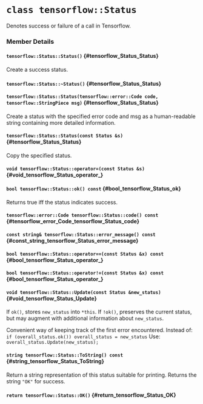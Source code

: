 # `class tensorflow::Status`

Denotes success or failure of a call in Tensorflow.



### Member Details

#### `tensorflow::Status::Status()` {#tensorflow_Status_Status}

Create a success status.



#### `tensorflow::Status::~Status()` {#tensorflow_Status_Status}





#### `tensorflow::Status::Status(tensorflow::error::Code code, tensorflow::StringPiece msg)` {#tensorflow_Status_Status}

Create a status with the specified error code and msg as a human-readable string containing more detailed information.



#### `tensorflow::Status::Status(const Status &s)` {#tensorflow_Status_Status}

Copy the specified status.



#### `void tensorflow::Status::operator=(const Status &s)` {#void_tensorflow_Status_operator_}





#### `bool tensorflow::Status::ok() const` {#bool_tensorflow_Status_ok}

Returns true iff the status indicates success.



#### `tensorflow::error::Code tensorflow::Status::code() const` {#tensorflow_error_Code_tensorflow_Status_code}





#### `const string& tensorflow::Status::error_message() const` {#const_string_tensorflow_Status_error_message}





#### `bool tensorflow::Status::operator==(const Status &x) const` {#bool_tensorflow_Status_operator_}





#### `bool tensorflow::Status::operator!=(const Status &x) const` {#bool_tensorflow_Status_operator_}





#### `void tensorflow::Status::Update(const Status &new_status)` {#void_tensorflow_Status_Update}

If ` ok() `, stores `new_status` into `*this`. If `!ok()`, preserves the current status, but may augment with additional information about `new_status`.

Convenient way of keeping track of the first error encountered. Instead of: `if (overall_status.ok()) overall_status = new_status` Use: `overall_status.Update(new_status);`

#### `string tensorflow::Status::ToString() const` {#string_tensorflow_Status_ToString}

Return a string representation of this status suitable for printing. Returns the string `"OK"` for success.



#### `return tensorflow::Status::OK()` {#return_tensorflow_Status_OK}




